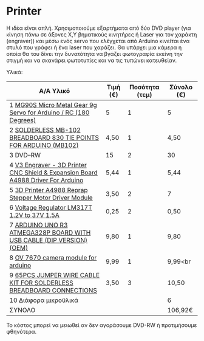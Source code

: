 # Printer
Η ιδέα είναι απλή. Χρησιμοποιούμε εξαρτήματα από δύο DVD player (για κίνηση πάνω σε άξονες Χ,Υ βηματικούς κινητήρες ή Laser για τον χαράκτη (engraver)) και μέσω ενός servo που ελέγχεται από Arduino κινείται ένα στυλό που γράφει ή ένα laser που χαράζει. Θα υπάρχει μια κάμερα η οποία θα του δίνει την δυνατότητα να βγάζει φωτογραφία εκείνη την στιγμή και να σκανάρει φωτοτυπίες και να τις τυπώνει κατευθείαν.

Υλικά:

|Α/Α	Υλικό                                                                       |Τιμή (€)	|Ποσότητα (τεμ)	|Σύνολο (€)<br>|
|---------------------------------------------------------------------------------|---------|---------------|--------------|
|1	[MG90S Micro Metal Gear 9g Servo for Arduino / RC (180 Degrees)](https://www.cableworks.gr/ilektronika/arduino-and-microcontrollers/motors/servo/mg90s-micro-metal-gear-9g-servo-for-arduino-rc-180-degrees/)                                                                                                                    	              | 5	      | 1	            |  5<br>
|2	[SOLDERLESS MB-102 BREADBOARD 830 TIE POINTS FOR ARDUINO (MB102)](https://www.cableworks.gr/ilektronika/arduino-and-microcontrollers/prototyping/breadboard/solderless-mb-102-breadboard-830-tie-points-for-arduino-mb102/)                                                                                                                     | 4,50   	| 1	            |  4,50<br>
|3	DVD–RW	                                                                      | 15	    | 2	            |  30<br>
|4	[V3 Engraver - 3D Printer CNC Shield & Expansion Board A4988 Driver For Arduino](https://www.cableworks.gr/ilektronika/arduino-and-microcontrollers/motors/drivers/v3-engraver-3d-printer-cnc-shield-and-expansion-board-a4988-driver-for-arduino/)                                                                                                             |	5,44	  | 1	            |  5,44<br>
|5	[3D Printer A4988 Reprap Stepper Motor Driver Module](https://www.cableworks.gr/ilektronika/arduino-and-microcontrollers/motors/stepper/3d-printer-a4988-reprap-stepper-motor-driver-module/)                                                                                                           	                          | 3,50	  | 2	            |  7<br>
|6	[Voltage Regulator LM317T 1.2V to 37V 1.5A](https://www.cableworks.gr/ilektronika/arduino-and-microcontrollers/components-and-ic/voltage-regulator-lm317t-1.2v-to-37v-1.5a/)	                                                                                                                                                                             | 0,25	   | 2	           |  0,50<br>
|7	[ARDUINO UNO R3 ATMEGA328P BOARD WITH USB CABLE (DIP VERSION)(OEM)](https://www.cableworks.gr/ilektronika/arduino-and-microcontrollers/microcontrollers/compatible-boards/arduino-uno-r3-atmega328p-board-with-usb-cable-dip-version-oem/)	                                                                                                       | 9,80	  | 1	            |  9,80<br>
|8  [OV 7670 camera module for arduino](https://www.cableworks.gr/ilektronika/arduino-and-microcontrollers/sensors/camera/ov7670-camera-module-640x480-for-arduino/)                                                      | 9,99    | 1             |  9,99<br
|9  [65PCS JUMPER WIRE CABLE KIT FOR SOLDERLESS BREADBOARD CONNECTIONS](https://www.cableworks.gr/ilektronika/arduino-and-microcontrollers/prototyping/dupont-jumper-wires/65pcs-jumper-wire-cable-kit-for-solderless-breadboard-connections/)| 3,50    | 3             |10,50<br>
|10	Διάφορα μικροϋλικά			                                                      |         |               |  6<br>
ΣΥΝΟΛΟ                                                                            |         |               |106,92€<br>

Το κόστος μπορεί να μειωθεί αν δεν αγοράσουμε DVD-RW ή προτιμήσουμε φθηνότερα.
